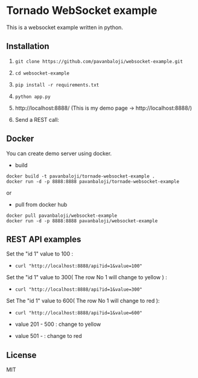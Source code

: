 # Tornado WebSocket example

This is a websocket example written in python.

## Installation

1. `git clone https://github.com/pavanbaloji/websocket-example.git`

2. `cd websocket-example`

3. `pip install -r requirements.txt`

4. `python app.py`

5. http://localhost:8888/
(This is my demo page -> http://localhost:8888/)

6. Send a REST call:

## Docker

You can create demo server using docker.

* build

```
docker build -t pavanbaloji/tornade-websocket-example .
docker run -d -p 8888:8888 pavanbaloji/tornade-websocket-example
```

or

* pull from docker hub

```
docker pull pavanbaloji/websocket-example
docker run -d -p 8888:8888 pavanbaloji/websocket-example
```

## REST API examples

Set the "id 1" value to 100 :
- `curl "http://localhost:8888/api?id=1&value=100"`

Set the "id 1" value to 300( The row No 1 will change to yellow ) :
- `curl "http://localhost:8888/api?id=1&value=300"`

Set The "id 1" value to 600( The row No 1 will change to red ):
- `curl "http://localhost:8888/api?id=1&value=600"`

- value 201 - 500 : change to yellow
- value 501 - : change to red

## License

MIT
